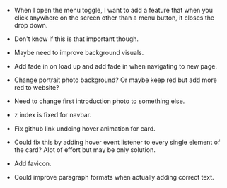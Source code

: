 * When I open the menu toggle, I want to add a feature that when you click anywhere on the screen other than a menu button, it closes the drop down.
* Don't know if this is that important though.
* Maybe need to improve background visuals.
* Add fade in on load up and add fade in when navigating to new page.
* Change portrait photo background? Or maybe keep red but add more red to website?
* Need to change first introduction photo to something else.
* z index is fixed for navbar.


* Fix github link undoing hover animation for card.
* Could fix this by adding hover event listener to every single element of the card? Alot of effort but may be only solution.
* Add favicon.

* Could improve paragraph formats when actually adding correct text.

